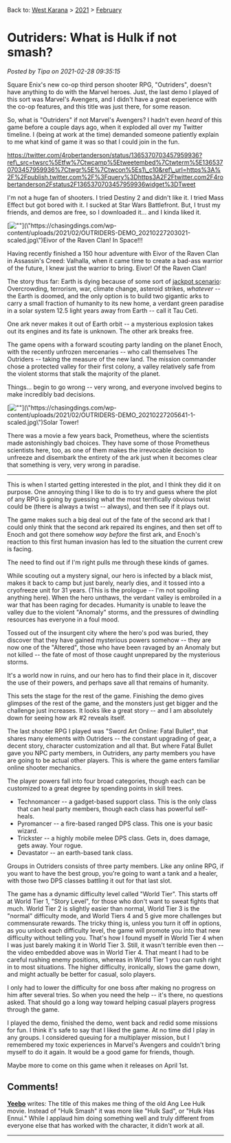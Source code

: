 Back to: [West Karana](/posts/westkarana.md) > [2021](/posts/2021/westkarana.md) > [February](./westkarana.md)
# Outriders: What is Hulk if not smash?

*Posted by Tipa on 2021-02-28 09:35:15*


Square Enix's new co-op third person shooter RPG, \"Outriders\", doesn't have anything to do with the Marvel heroes. Just, the last demo I played of this sort was Marvel's Avengers, and I didn't have a great experience with the co-op features, and this title was just there, for some reason.



So, what is \"Outriders\" if not Marvel's Avengers? I hadn't even *heard* of this game before a couple days ago, when it exploded all over my Twitter timeline. I (being at work at the time) demanded someone patiently explain to me what kind of game it was so that I could join in the fun.




https://twitter.com/4robertanderson/status/1365370703457959936?ref\_src=twsrc%5Etfw%7Ctwcamp%5Etweetembed%7Ctwterm%5E1365370703457959936%7Ctwgr%5E%7Ctwcon%5Es1\_c10&ref\_url=https%3A%2F%2Fpublish.twitter.com%2F%3Fquery%3Dhttps3A2F2Ftwitter.com2F4robertanderson2Fstatus2F1365370703457959936widget%3DTweet


I'm not a huge fan of shooters. I tried Destiny 2 and didn't like it. I tried Mass Effect but got bored with it. I sucked at Star Wars Battlefront. But, I trust my friends, and demos are free, so I downloaded it... and I kinda liked it.



[![\"\"](\"https://chasingdings.com/wp-content/uploads/2021/02/OUTRIDERS-DEMO_20210227203021-1024x576.jpg\")](\"https://chasingdings.com/wp-content/uploads/2021/02/OUTRIDERS-DEMO_20210227203021-scaled.jpg\")Eivor of the Raven Clan! In Space!!!

Having recently finished a 150 hour adventure with Eivor of the Raven Clan in Assassin's Creed: Valhalla, when it came time to create a bad-ass warrior of the future, I knew just the warrior to bring. Eivor! Of the Raven Clan!



The story thus far: Earth is dying because of some sort of [jackpot scenario](\"https://archive.org/details/galaxymagazine-1952-03/page/n5/mode/2up?view=theater\"): Overcrowding, terrorism, war, climate change, asteroid strikes, *whatever* -- the Earth is doomed, and the only option is to build two gigantic arks to carry a small fraction of humanity to its new home, a verdant green paradise in a solar system 12.5 light years away from Earth -- call it Tau Ceti.



One ark never makes it out of Earth orbit -- a mysterious explosion takes out its engines and its fate is unknown. The other ark breaks free.



The game opens with a forward scouting party landing on the planet Enoch, with the recently unfrozen mercenaries -- who call themselves The Outriders -- taking the measure of the new land. The mission commander chose a protected valley for their first colony, a valley relatively safe from the violent storms that stalk the majority of the planet.



Things... begin to go wrong -- very wrong, and everyone involved begins to make incredibly bad decisions.



[![\"\"](\"https://chasingdings.com/wp-content/uploads/2021/02/OUTRIDERS-DEMO_20210227205641-1-1024x576.jpg\")](\"https://chasingdings.com/wp-content/uploads/2021/02/OUTRIDERS-DEMO_20210227205641-1-scaled.jpg\")Solar Tower!

There was a movie a few years back, Prometheus, where the scientists made astonishingly bad choices. They have some of those Prometheus scientists here, too, as one of them makes the irrevocable decision to unfreeze and disembark the entirety of the ark just when it becomes clear that something is very, very wrong in paradise.





---



This is when I started getting interested in the plot, and I think they did it on purpose. One annoying thing I like to do is to try and guess where the plot of any RPG is going by guessing what the most terrifically obvious twist could be (there is always a twist -- always), and then see if it plays out.



The game makes such a big deal out of the fate of the second ark that I could only think that the second ark repaired its engines, and then set off to Enoch and got there somehow *way before* the first ark, and Enoch's reaction to this first human invasion has led to the situation the current crew is facing.



The need to find out if I'm right pulls me through these kinds of games.



While scouting out a mystery signal, our hero is infected by a black mist, makes it back to camp but just barely, nearly dies, and it tossed into a cryofreeze unit for 31 years. (This is the prologue -- I'm not spoiling anything here). When the hero unthaws, the verdant valley is embroiled in a war that has been raging for decades. Humanity is unable to leave the valley due to the violent \"Anomaly\" storms, and the pressures of dwindling resources has everyone in a foul mood.



Tossed out of the insurgent city where the hero's pod was buried, they discover that they have gained mysterious powers somehow -- they are now one of the \"Altered\", those who have been ravaged by an Anomaly but not killed -- the fate of most of those caught unprepared by the mysterious storms.





It's a world now in ruins, and our hero has to find their place in it, discover the use of their powers, and perhaps save all that remains of humanity.



This sets the stage for the rest of the game. Finishing the demo gives glimpses of the rest of the game, and the monsters just get bigger and the challenge just increases. It looks like a great story -- and I am absolutely down for seeing how ark #2 reveals itself.



The last shooter RPG I played was \"Sword Art Online: Fatal Bullet\", that shares many elements with Outriders -- the constant upgrading of gear, a decent story, character customization and all that. But where Fatal Bullet gave you NPC party members, in Outriders, any party members you have are going to be actual other players. This is where the game enters familiar online shooter mechanics.



The player powers fall into four broad categories, though each can be customized to a great degree by spending points in skill trees.



* Technomancer -- a gadget-based support class. This is the only class that can heal party members, though each class has powerful self-heals.
* Pyromancer -- a fire-based ranged DPS class. This one is your basic wizard.
* Trickster -- a highly mobile melee DPS class. Gets in, does damage, gets away. Your rogue.
* Devastator -- an earth-based tank class.



Groups in Outriders consists of three party members. Like any online RPG, if you want to have the best group, you're going to want a tank and a healer, with those two DPS classes battling it out for that last slot.



The game has a dynamic difficulty level called \"World Tier\". This starts off at World Tier 1, \"Story Level\", for those who don't want to sweat fights that much. World Tier 2 is slightly easier than normal, World Tier 3 is the \"normal\" difficulty mode, and World Tiers 4 and 5 give more challenges but commensurate rewards. The tricky thing is, unless you turn it off in options, as you unlock each difficulty level, the game will promote you into that new difficulty without telling you. That's how I found myself in World Tier 4 when I was just barely making it in World Tier 3. Still, it wasn't terrible even then -- the video embedded above was in World Tier 4. That meant I had to be careful rushing enemy positions, whereas in World Tier 1 you can rush right in to most situations. The higher difficulty, ironically, slows the game down, and might actually be better for casual, solo players.



I only had to lower the difficulty for one boss after making no progress on him after several tries. So when you need the help -- it's there, no questions asked. That should go a long way toward helping casual players progress through the game.



I played the demo, finished the demo, went back and redid some missions for fun. I think it's safe to say that I liked the game. At no time did I play in any groups. I considered queuing for a multiplayer mission, but I remembered my toxic experiences in Marvel's Avengers and couldn't bring myself to do it again. It would be a good game for friends, though.



Maybe more to come on this game when it releases on April 1st.



## Comments!

**[Yeebo](https://yfernbottom.blogspot.com/)** writes: The title of this makes me thing of the old Ang Lee Hulk movie. Instead of \"Hulk Smash\" it was more like \"Hulk Sad\", or \"Hulk Has Ennui.\" While I applaud him doing something well and truly different from everyone else that has worked with the character, it didn't work at all.

---

